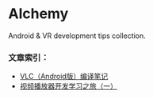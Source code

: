 # Alchemy
Android &amp; VR development tips collection.

### 文章索引：
+ [VLC（Android版）编译笔记](https://github.com/sherlocktowne/Alchemy/blob/master/docs/VLC%EF%BC%88Android%E7%89%88%EF%BC%89%E7%BC%96%E8%AF%91%E7%AC%94%E8%AE%B0.md)
+ [视频播放器开发学习之旅（一）](https://github.com/sherlocktowne/Alchemy/blob/master/docs/%E8%A7%86%E9%A2%91%E6%92%AD%E6%94%BE%E5%99%A8%E5%BC%80%E5%8F%91%E5%AD%A6%E4%B9%A0%E4%B9%8B%E6%97%85%EF%BC%88%E4%B8%80%EF%BC%89.md)
